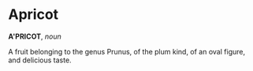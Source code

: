 # Apricot

**A'PRICOT**, _noun_

A fruit belonging to the genus Prunus, of the plum kind, of an oval figure, and delicious taste.